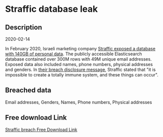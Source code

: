 # Straffic database leak

## Description

2020-02-14

In February 2020, Israeli marketing company <a href="https://www.databreachtoday.com/israeli-marketing-company-exposes-contacts-database-a-13785" target="_blank" rel="noopener">Straffic exposed a database with 140GB of personal data</a>. The publicly accessible Elasticsearch database contained over 300M rows with 49M unique email addresses. Exposed data also included names, phone numbers, physical addresses and genders. In <a href="https://straffic.io/updates.php" target="_blank" rel="noopener">their breach disclosure message</a>, Straffic stated that &quot;it is impossible to create a totally immune system, and these things can occur&quot;.

## Breached data

Email addresses, Genders, Names, Phone numbers, Physical addresses

## Free download Link

[Straffic breach Free Download Link](https://tinyurl.com/2b2k277t)